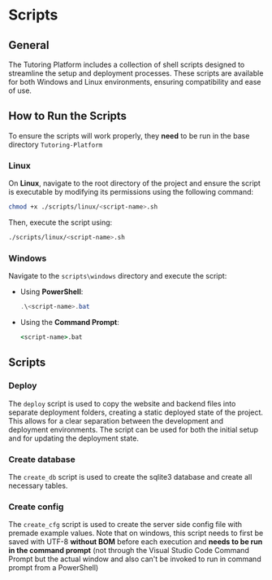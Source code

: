 # Scripts

## General

The Tutoring Platform includes a collection of shell scripts designed to streamline the setup and deployment processes. These scripts are available for both Windows and Linux environments, ensuring compatibility and ease of use.

## How to Run the Scripts

To ensure the scripts will work properly, they **need** to be run in the base directory `Tutoring-Platform`

### Linux

On **Linux**, navigate to the root directory of the project and ensure the script is executable by modifying its permissions using the following command:
```bash
chmod +x ./scripts/linux/<script-name>.sh
```
Then, execute the script using:
```bash
./scripts/linux/<script-name>.sh
```

### Windows

Navigate to the `scripts\windows` directory and execute the script:

- Using **PowerShell**:
  ```powershell
  .\<script-name>.bat
  ```
- Using the **Command Prompt**:
  ```cmd
  <script-name>.bat
  ```

## Scripts

### Deploy

The `deploy` script is used to copy the website and backend files into separate deployment folders, creating a static deployed state of the project. This allows for a clear separation between the development and deployment environments. The script can be used for both the initial setup and for updating the deployment state.

### Create database

The `create_db` script is used to create the sqlite3 database and create all necessary tables.

### Create config

The `create_cfg` script is used to create the server side config file with premade example values.
Note that on windows, this script needs to first be saved with UTF-8 **without BOM** before each execution and **needs to be run in the command prompt** (not through the Visual Studio Code Command Prompt but the actual window and also can't be invoked to run in command prompt from a PowerShell)